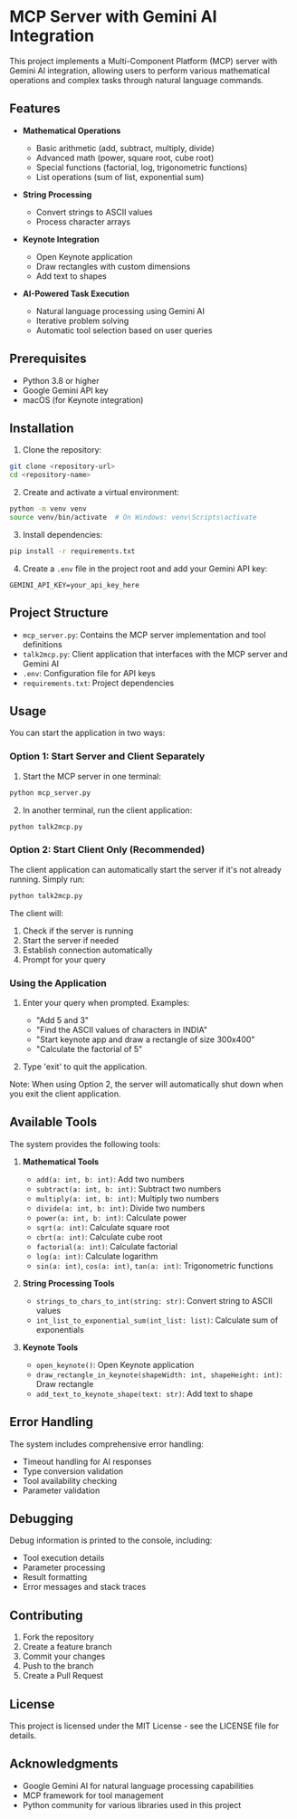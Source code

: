 # MCP Server with Gemini AI Integration

This project implements a Multi-Component Platform (MCP) server with Gemini AI integration, allowing users to perform various mathematical operations and complex tasks through natural language commands.

## Features

- **Mathematical Operations**
  - Basic arithmetic (add, subtract, multiply, divide)
  - Advanced math (power, square root, cube root)
  - Special functions (factorial, log, trigonometric functions)
  - List operations (sum of list, exponential sum)

- **String Processing**
  - Convert strings to ASCII values
  - Process character arrays

- **Keynote Integration**
  - Open Keynote application
  - Draw rectangles with custom dimensions
  - Add text to shapes

- **AI-Powered Task Execution**
  - Natural language processing using Gemini AI
  - Iterative problem solving
  - Automatic tool selection based on user queries

## Prerequisites

- Python 3.8 or higher
- Google Gemini API key
- macOS (for Keynote integration)

## Installation

1. Clone the repository:
```bash
git clone <repository-url>
cd <repository-name>
```

2. Create and activate a virtual environment:
```bash
python -m venv venv
source venv/bin/activate  # On Windows: venv\Scripts\activate
```

3. Install dependencies:
```bash
pip install -r requirements.txt
```

4. Create a `.env` file in the project root and add your Gemini API key:
```
GEMINI_API_KEY=your_api_key_here
```

## Project Structure

- `mcp_server.py`: Contains the MCP server implementation and tool definitions
- `talk2mcp.py`: Client application that interfaces with the MCP server and Gemini AI
- `.env`: Configuration file for API keys
- `requirements.txt`: Project dependencies

## Usage

You can start the application in two ways:

### Option 1: Start Server and Client Separately
1. Start the MCP server in one terminal:
```bash
python mcp_server.py
```

2. In another terminal, run the client application:
```bash
python talk2mcp.py
```

### Option 2: Start Client Only (Recommended)
The client application can automatically start the server if it's not already running. Simply run:
```bash
python talk2mcp.py
```

The client will:
1. Check if the server is running
2. Start the server if needed
3. Establish connection automatically
4. Prompt for your query

### Using the Application
1. Enter your query when prompted. Examples:
   - "Add 5 and 3"
   - "Find the ASCII values of characters in INDIA"
   - "Start keynote app and draw a rectangle of size 300x400"
   - "Calculate the factorial of 5"

2. Type 'exit' to quit the application.

Note: When using Option 2, the server will automatically shut down when you exit the client application.

## Available Tools

The system provides the following tools:

1. **Mathematical Tools**
   - `add(a: int, b: int)`: Add two numbers
   - `subtract(a: int, b: int)`: Subtract two numbers
   - `multiply(a: int, b: int)`: Multiply two numbers
   - `divide(a: int, b: int)`: Divide two numbers
   - `power(a: int, b: int)`: Calculate power
   - `sqrt(a: int)`: Calculate square root
   - `cbrt(a: int)`: Calculate cube root
   - `factorial(a: int)`: Calculate factorial
   - `log(a: int)`: Calculate logarithm
   - `sin(a: int)`, `cos(a: int)`, `tan(a: int)`: Trigonometric functions

2. **String Processing Tools**
   - `strings_to_chars_to_int(string: str)`: Convert string to ASCII values
   - `int_list_to_exponential_sum(int_list: list)`: Calculate sum of exponentials

3. **Keynote Tools**
   - `open_keynote()`: Open Keynote application
   - `draw_rectangle_in_keynote(shapeWidth: int, shapeHeight: int)`: Draw rectangle
   - `add_text_to_keynote_shape(text: str)`: Add text to shape

## Error Handling

The system includes comprehensive error handling:
- Timeout handling for AI responses
- Type conversion validation
- Tool availability checking
- Parameter validation

## Debugging

Debug information is printed to the console, including:
- Tool execution details
- Parameter processing
- Result formatting
- Error messages and stack traces

## Contributing

1. Fork the repository
2. Create a feature branch
3. Commit your changes
4. Push to the branch
5. Create a Pull Request

## License

This project is licensed under the MIT License - see the LICENSE file for details.

## Acknowledgments

- Google Gemini AI for natural language processing capabilities
- MCP framework for tool management
- Python community for various libraries used in this project 